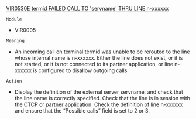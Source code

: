 [VIR0530E termid FAILED CALL TO 'servname' THRU LINE n-xxxxxx](https://virtel.readthedocs.io/en/latest/manuals/virtel/Virtel459MG/messages.html?highlight=VIR0530E#VIR0530E)

`Module`
- 	VIR0005

`Meaning`
- An incoming call on terminal termid was unable to be rerouted to the line whose internal name is n-xxxxxx. Either the line does not exist, or it is not started, or it is not connected to its partner application, or line n-xxxxxx is configured to disallow outgoing calls.

`Action`
- Display the definition of the external server servname, and check that the line name is correctly specified. Check that the line is in session with the CTCP or partner application. Check the definition of line n-xxxxxx and ensure that the “Possible calls” field is set to 2 or 3.
